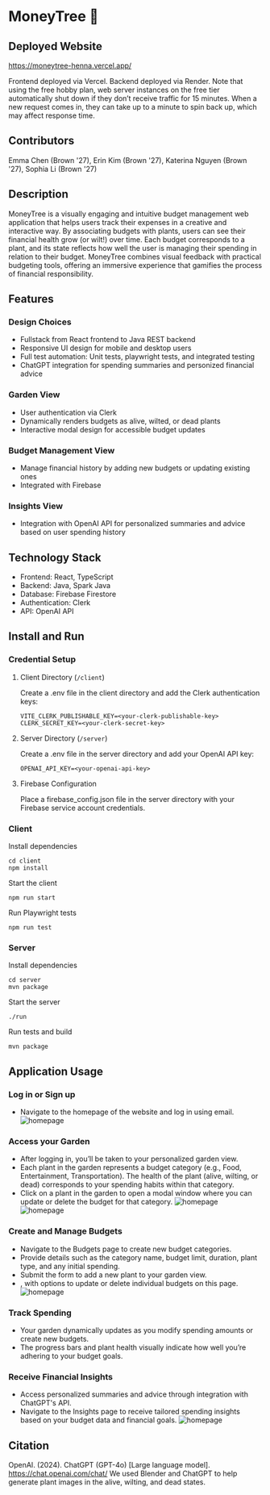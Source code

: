 # MoneyTree 🌱

## Deployed Website

https://moneytree-henna.vercel.app/

Frontend deployed via Vercel. Backend deployed via Render. Note that using the free hobby plan, web server instances on the free tier automatically shut down if they don’t receive traffic for 15 minutes. When a new request comes in, they can take up to a minute to spin back up, which may affect response time.

## Contributors

Emma Chen (Brown '27), Erin Kim (Brown '27), Katerina Nguyen (Brown '27), Sophia Li (Brown '27)

## Description

MoneyTree is a visually engaging and intuitive budget management web application that helps users track their expenses in a creative and interactive way. By associating budgets with plants, users can see their financial health grow (or wilt!) over time. Each budget corresponds to a plant, and its state reflects how well the user is managing their spending in relation to their budget. MoneyTree combines visual feedback with practical budgeting tools, offering an immersive experience that gamifies the process of financial responsibility.

## Features

### Design Choices

- Fullstack from React frontend to Java REST backend
- Responsive UI design for mobile and desktop users
- Full test automation: Unit tests, playwright tests, and integrated testing
- ChatGPT integration for spending summaries and personized financial advice

### Garden View

- User authentication via Clerk
- Dynamically renders budgets as alive, wilted, or dead plants
- Interactive modal design for accessible budget updates

### Budget Management View

- Manage financial history by adding new budgets or updating existing ones
- Integrated with Firebase

### Insights View

- Integration with OpenAI API for personalized summaries and advice based on user spending history

## Technology Stack

- Frontend: React, TypeScript
- Backend: Java, Spark Java
- Database: Firebase Firestore
- Authentication: Clerk
- API: OpenAI API

## Install and Run

### Credential Setup

1. Client Directory (`/client`)

   Create a .env file in the client directory and add the Clerk authentication keys:

   ```agsl
   VITE_CLERK_PUBLISHABLE_KEY=<your-clerk-publishable-key>
   CLERK_SECRET_KEY=<your-clerk-secret-key>
   ```

2. Server Directory (`/server`)

   Create a .env file in the server directory and add your OpenAI API key:

   ```agsl
   OPENAI_API_KEY=<your-openai-api-key>
   ```

3. Firebase Configuration

   Place a firebase_config.json file in the server directory with your Firebase service account credentials.

### Client

Install dependencies

```agsl
cd client
npm install
```

Start the client

```agsl
npm run start
```

Run Playwright tests

```agsl
npm run test
```

### Server

Install dependencies

```agsl
cd server
mvn package
```

Start the server

```agsl
./run
```

Run tests and build

```agsl
mvn package
```

## Application Usage

### Log in or Sign up

- Navigate to the homepage of the website and log in using email.
  ![homepage](./screenshots/homepage.png)

### Access your Garden

- After logging in, you’ll be taken to your personalized garden view.
- Each plant in the garden represents a budget category (e.g., Food, Entertainment, Transportation). The health of the plant (alive, wilting, or dead) corresponds to your spending habits within that category.
- Click on a plant in the garden to open a modal window where you can update or delete the budget for that category.
  ![homepage](./screenshots/gardenpage.png)
  ![homepage](./screenshots/gardenpopup.png)

### Create and Manage Budgets

- Navigate to the Budgets page to create new budget categories.
- Provide details such as the category name, budget limit, duration, plant type, and any initial spending.
- Submit the form to add a new plant to your garden view.
- , with options to update or delete individual budgets on this page.
  ![homepage](./screenshots/budgetspage.png)

### Track Spending

- Your garden dynamically updates as you modify spending amounts or create new budgets.
- The progress bars and plant health visually indicate how well you’re adhering to your budget goals.

### Receive Financial Insights

- Access personalized summaries and advice through integration with ChatGPT's API.
- Navigate to the Insights page to receive tailored spending insights based on your budget data and financial goals.
  ![homepage](./screenshots/insightspage.png)

## Citation

OpenAI. (2024). ChatGPT (GPT-4o) [Large language model]. https://chat.openai.com/chat/ We used Blender and ChatGPT to help generate plant images in the alive, wilting, and dead states.
